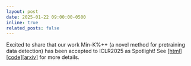 ```yaml
---
layout: post
date: 2025-01-22 09:00:00-0500
inline: true
related_posts: false
---
```


Excited to share that our work Min-K%++ (a novel method for pretraining data detection) has been accepted to ICLR2025 as Spotlight! See [[html]](https://zjysteven.github.io/mink-plus-plus/)[[code]](https://github.com/zjysteven/mink-plus-plus)[[arxiv]](https://arxiv.org/abs/2404.02936) for more details.